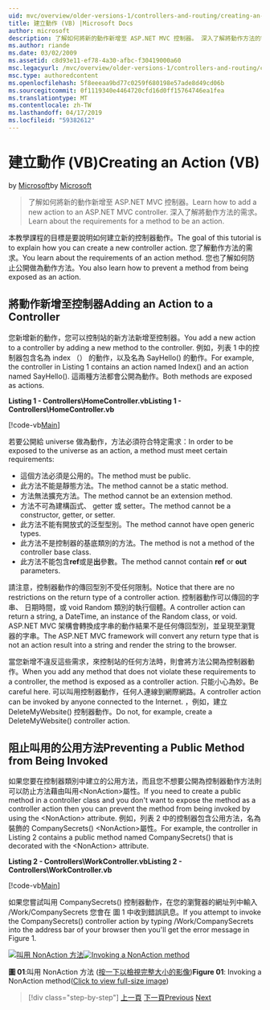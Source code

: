 ```yaml
---
uid: mvc/overview/older-versions-1/controllers-and-routing/creating-an-action-vb
title: 建立動作 (VB) |Microsoft Docs
author: microsoft
description: 了解如何將新的動作新增至 ASP.NET MVC 控制器。 深入了解將動作方法的需求。
ms.author: riande
ms.date: 03/02/2009
ms.assetid: c8d93e11-ef78-4a30-afbc-f30419000a60
msc.legacyurl: /mvc/overview/older-versions-1/controllers-and-routing/creating-an-action-vb
msc.type: authoredcontent
ms.openlocfilehash: 5f8eeeaa9bd77c0259f680198e57ade8d49cd06b
ms.sourcegitcommit: 0f1119340e4464720cfd16d0ff15764746ea1fea
ms.translationtype: MT
ms.contentlocale: zh-TW
ms.lasthandoff: 04/17/2019
ms.locfileid: "59382612"
---
```

# <a name="creating-an-action-vb"></a><span data-ttu-id="ef41b-104">建立動作 (VB)</span><span class="sxs-lookup"><span data-stu-id="ef41b-104">Creating an Action (VB)</span></span>

<span data-ttu-id="ef41b-105">by [Microsoft](https://github.com/microsoft)</span><span class="sxs-lookup"><span data-stu-id="ef41b-105">by [Microsoft](https://github.com/microsoft)</span></span>

> <span data-ttu-id="ef41b-106">了解如何將新的動作新增至 ASP.NET MVC 控制器。</span><span class="sxs-lookup"><span data-stu-id="ef41b-106">Learn how to add a new action to an ASP.NET MVC controller.</span></span> <span data-ttu-id="ef41b-107">深入了解將動作方法的需求。</span><span class="sxs-lookup"><span data-stu-id="ef41b-107">Learn about the requirements for a method to be an action.</span></span>


<span data-ttu-id="ef41b-108">本教學課程的目標是要說明如何建立新的控制器動作。</span><span class="sxs-lookup"><span data-stu-id="ef41b-108">The goal of this tutorial is to explain how you can create a new controller action.</span></span> <span data-ttu-id="ef41b-109">您了解動作方法的需求。</span><span class="sxs-lookup"><span data-stu-id="ef41b-109">You learn about the requirements of an action method.</span></span> <span data-ttu-id="ef41b-110">您也了解如何防止公開做為動作方法。</span><span class="sxs-lookup"><span data-stu-id="ef41b-110">You also learn how to prevent a method from being exposed as an action.</span></span>

## <a name="adding-an-action-to-a-controller"></a><span data-ttu-id="ef41b-111">將動作新增至控制器</span><span class="sxs-lookup"><span data-stu-id="ef41b-111">Adding an Action to a Controller</span></span>

<span data-ttu-id="ef41b-112">您新增新的動作，您可以控制站的新方法新增至控制器。</span><span class="sxs-lookup"><span data-stu-id="ef41b-112">You add a new action to a controller by adding a new method to the controller.</span></span> <span data-ttu-id="ef41b-113">例如，列表 1 中的控制器包含名為 index （） 的動作，以及名為 SayHello() 的動作。</span><span class="sxs-lookup"><span data-stu-id="ef41b-113">For example, the controller in Listing 1 contains an action named Index() and an action named SayHello().</span></span> <span data-ttu-id="ef41b-114">這兩種方法都會公開為動作。</span><span class="sxs-lookup"><span data-stu-id="ef41b-114">Both methods are exposed as actions.</span></span>

<span data-ttu-id="ef41b-115">**Listing 1 - Controllers\HomeController.vb**</span><span class="sxs-lookup"><span data-stu-id="ef41b-115">**Listing 1 - Controllers\HomeController.vb**</span></span>

[!code-vb[Main](creating-an-action-vb/samples/sample1.vb)]

<span data-ttu-id="ef41b-116">若要公開給 universe 做為動作，方法必須符合特定需求：</span><span class="sxs-lookup"><span data-stu-id="ef41b-116">In order to be exposed to the universe as an action, a method must meet certain requirements:</span></span>

- <span data-ttu-id="ef41b-117">這個方法必須是公用的。</span><span class="sxs-lookup"><span data-stu-id="ef41b-117">The method must be public.</span></span>
- <span data-ttu-id="ef41b-118">此方法不能是靜態方法。</span><span class="sxs-lookup"><span data-stu-id="ef41b-118">The method cannot be a static method.</span></span>
- <span data-ttu-id="ef41b-119">方法無法擴充方法。</span><span class="sxs-lookup"><span data-stu-id="ef41b-119">The method cannot be an extension method.</span></span>
- <span data-ttu-id="ef41b-120">方法不可為建構函式、 getter 或 setter。</span><span class="sxs-lookup"><span data-stu-id="ef41b-120">The method cannot be a constructor, getter, or setter.</span></span>
- <span data-ttu-id="ef41b-121">此方法不能有開放式的泛型型別。</span><span class="sxs-lookup"><span data-stu-id="ef41b-121">The method cannot have open generic types.</span></span>
- <span data-ttu-id="ef41b-122">此方法不是控制器的基底類別的方法。</span><span class="sxs-lookup"><span data-stu-id="ef41b-122">The method is not a method of the controller base class.</span></span>
- <span data-ttu-id="ef41b-123">此方法不能包含**ref**或是**出**參數。</span><span class="sxs-lookup"><span data-stu-id="ef41b-123">The method cannot contain **ref** or **out** parameters.</span></span>

<span data-ttu-id="ef41b-124">請注意，控制器動作的傳回型別不受任何限制。</span><span class="sxs-lookup"><span data-stu-id="ef41b-124">Notice that there are no restrictions on the return type of a controller action.</span></span> <span data-ttu-id="ef41b-125">控制器動作可以傳回的字串、 日期時間，或 void Random 類別的執行個體。</span><span class="sxs-lookup"><span data-stu-id="ef41b-125">A controller action can return a string, a DateTime, an instance of the Random class, or void.</span></span> <span data-ttu-id="ef41b-126">ASP.NET MVC 架構會轉換成字串的動作結果不是任何傳回型別，並呈現至瀏覽器的字串。</span><span class="sxs-lookup"><span data-stu-id="ef41b-126">The ASP.NET MVC framework will convert any return type that is not an action result into a string and render the string to the browser.</span></span>

<span data-ttu-id="ef41b-127">當您新增不違反這些需求，來控制站的任何方法時，則會將方法公開為控制器動作。</span><span class="sxs-lookup"><span data-stu-id="ef41b-127">When you add any method that does not violate these requirements to a controller, the method is exposed as a controller action.</span></span> <span data-ttu-id="ef41b-128">只能小心為妙。</span><span class="sxs-lookup"><span data-stu-id="ef41b-128">Be careful here.</span></span> <span data-ttu-id="ef41b-129">可以叫用控制器動作，任何人連線到網際網路。</span><span class="sxs-lookup"><span data-stu-id="ef41b-129">A controller action can be invoked by anyone connected to the Internet.</span></span> <span data-ttu-id="ef41b-130">，例如，建立 DeleteMyWebsite() 控制器動作。</span><span class="sxs-lookup"><span data-stu-id="ef41b-130">Do not, for example, create a DeleteMyWebsite() controller action.</span></span>

## <a name="preventing-a-public-method-from-being-invoked"></a><span data-ttu-id="ef41b-131">阻止叫用的公用方法</span><span class="sxs-lookup"><span data-stu-id="ef41b-131">Preventing a Public Method from Being Invoked</span></span>

<span data-ttu-id="ef41b-132">如果您要在控制器類別中建立的公用方法，而且您不想要公開為控制器動作方法則可以防止方法藉由叫用&lt;NonAction&gt;屬性。</span><span class="sxs-lookup"><span data-stu-id="ef41b-132">If you need to create a public method in a controller class and you don't want to expose the method as a controller action then you can prevent the method from being invoked by using the &lt;NonAction&gt; attribute.</span></span> <span data-ttu-id="ef41b-133">例如，列表 2 中的控制器包含公用方法，名為裝飾的 CompanySecrets() &lt;NonAction&gt;屬性。</span><span class="sxs-lookup"><span data-stu-id="ef41b-133">For example, the controller in Listing 2 contains a public method named CompanySecrets() that is decorated with the &lt;NonAction&gt; attribute.</span></span>

<span data-ttu-id="ef41b-134">**Listing 2 - Controllers\WorkController.vb**</span><span class="sxs-lookup"><span data-stu-id="ef41b-134">**Listing 2 - Controllers\WorkController.vb**</span></span>

[!code-vb[Main](creating-an-action-vb/samples/sample2.vb)]

<span data-ttu-id="ef41b-135">如果您嘗試叫用 CompanySecrets() 控制器動作，在您的瀏覽器的網址列中輸入 /Work/CompanySecrets 您會在 圖 1 中收到錯誤訊息。</span><span class="sxs-lookup"><span data-stu-id="ef41b-135">If you attempt to invoke the CompanySecrets() controller action by typing /Work/CompanySecrets into the address bar of your browser then you'll get the error message in Figure 1.</span></span>


<span data-ttu-id="ef41b-136">[![叫用 NonAction 方法](creating-an-action-vb/_static/image1.jpg)](creating-an-action-vb/_static/image1.png)</span><span class="sxs-lookup"><span data-stu-id="ef41b-136">[![Invoking a NonAction method](creating-an-action-vb/_static/image1.jpg)](creating-an-action-vb/_static/image1.png)</span></span>

<span data-ttu-id="ef41b-137">**圖 01**:叫用 NonAction 方法 ([按一下以檢視完整大小的影像](creating-an-action-vb/_static/image2.png))</span><span class="sxs-lookup"><span data-stu-id="ef41b-137">**Figure 01**: Invoking a NonAction method([Click to view full-size image](creating-an-action-vb/_static/image2.png))</span></span>

> [!div class="step-by-step"]
> <span data-ttu-id="ef41b-138">[上一頁](creating-a-controller-vb.md)
> [下一頁](aspnet-mvc-controllers-overview-cs.md)</span><span class="sxs-lookup"><span data-stu-id="ef41b-138">[Previous](creating-a-controller-vb.md)
[Next](aspnet-mvc-controllers-overview-cs.md)</span></span>
